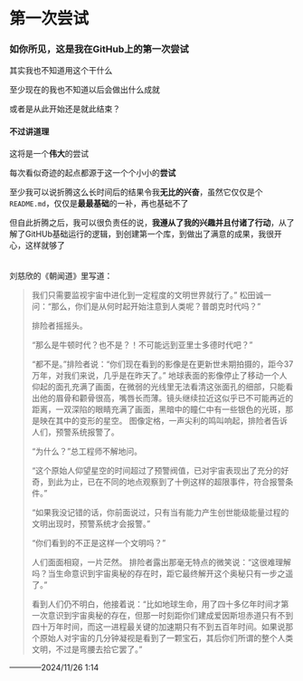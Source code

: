 # 第一次尝试
### 如你所见，这是我在GitHub上的第一次尝试

其实我也不知道用这个干什么<br>

至少现在的我也不知道以后会做出什么成就<br>

或者是从此开始还是就此结束？<br>


#### 不过讲道理

这将是一个**伟大**的尝试<br>

每次看似奇迹的起点都源于这一个个小小的**尝试**<br>

至少我可以说折腾这么长时间后的结果令我**无比的兴奋**，虽然它仅仅是个`README.md`，仅仅是**最最基础**的一补，再也基础不了<br>

但自此折腾之后，我可以很负责任的说，**我遵从了我的兴趣并且付诸了行动**，从了解了GitHUb基础运行的逻辑，到创建第一个库，到做出了满意的成果，我很开心，这样就够了<br><br><br>
刘慈欣的《朝闻道》里写道：

>我们只需要监视宇宙中进化到一定程度的文明世界就行了。” 松田诚一问：“那么，你们是从何时起开始注意到人类呢？普朗克时代吗？”<br>
>
>排险者摇摇头。<br>
>
>“那么是牛顿时代？也不是？！不可能远到亚里士多德时代吧？”<br>
>
> “都不是。”排险者说：“你们现在看到的影像是在更新世未期拍摄的，距今37万年，对我们来说，几乎是在昨天了。” 地球表面的影像停止了移动一个人仰起的面孔充满了画面，在微弱的光线里无法看清这张面孔的细部，只能看出他的眉骨和颧骨很高，嘴唇长而薄。镜头继续拉近这似乎已不可能再近的距离，一双深陷的眼睛充满了画面，黑暗中的瞳仁中有一些银色的光斑，那是映在其中的变形的星空。 图像定格，一声尖利的鸣叫响起，排险者告诉人们，预警系统报警了。<br>
>
> “为什么？”总工程师不解地问。<br>
>
>“这个原始人仰望星空的时间超过了预警阀值，已对宇宙表现出了充分的好奇，到此为止，已在不同的地点观察到了十例这样的超限事件，符合报警条件。”<br>
>
>“如果我没记错的话，你前面说过，只有当有能力产生创世能级能量过程的文明出现时，预警系统才会报警。”<br>
>
>“你们看到的不正是这样一个文明吗？”<br>
>
>人们面面相窥，一片茫然。 排险者露出那毫无特点的微笑说：“这很难理解吗？当生命意识到宇宙奥秘的存在时，距它最终解开这个奥秘只有一步之遥了。”<br>
>
>看到人们仍不明白，他接着说：“比如地球生命，用了四十多亿年时间才第一次意识到宇宙奥秘的存在，但那一时刻距你们建成爱因斯坦赤道只有不到四十万年时间，而这一进程最关键的加速期只有不到五百年时间。如果说那个原始人对宇宙的几分钟凝视是看到了一颗宝石，其后你们所谓的整个人类文明，不过是弯腰去拾它罢了。”<br>


————2024/11/26  1:14
